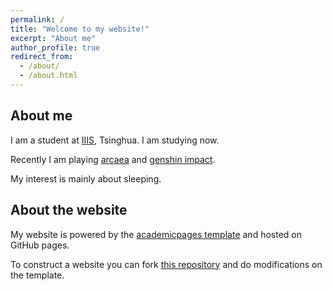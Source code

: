 ```yaml
---
permalink: /
title: "Welcome to my website!"
excerpt: "About me"
author_profile: true
redirect_from: 
  - /about/
  - /about.html
---
```


## About me

I am a student at [IIIS](https://iiis.tsinghua.edu.cn), Tsinghua. I am studying now.

Recently I am playing [arcaea](https://twitter.com/arcaea_en) and [genshin impact](https://genshin.mihoyo.com/en/).

My interest is mainly about sleeping.

About the website
------
My website is powered by the [academicpages template](https://academicpages.github.io) and hosted on GitHub pages. 

To construct a website you can fork [this repository](https://github.com/academicpages/academicpages.github.io) and do modifications on the template.